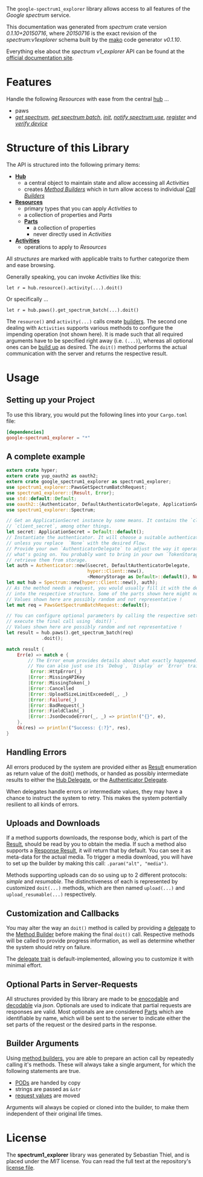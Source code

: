 <!---
DO NOT EDIT !
This file was generated automatically from 'src/mako/api/README.md.mako'
DO NOT EDIT !
-->
The `google-spectrum1_explorer` library allows access to all features of the *Google spectrum* service.

This documentation was generated from *spectrum* crate version *0.1.10+20150716*, where *20150716* is the exact revision of the *spectrum:v1explorer* schema built by the [mako](http://www.makotemplates.org/) code generator *v0.1.10*.

Everything else about the *spectrum* *v1_explorer* API can be found at the
[official documentation site](http://developers.google.com/spectrum).
# Features

Handle the following *Resources* with ease from the central [hub](http://byron.github.io/google-apis-rs/google_spectrum1_explorer/struct.Spectrum.html) ... 

* paws
 * [*get spectrum*](http://byron.github.io/google-apis-rs/google_spectrum1_explorer/struct.PawGetSpectrumCall.html), [*get spectrum batch*](http://byron.github.io/google-apis-rs/google_spectrum1_explorer/struct.PawGetSpectrumBatchCall.html), [*init*](http://byron.github.io/google-apis-rs/google_spectrum1_explorer/struct.PawInitCall.html), [*notify spectrum use*](http://byron.github.io/google-apis-rs/google_spectrum1_explorer/struct.PawNotifySpectrumUseCall.html), [*register*](http://byron.github.io/google-apis-rs/google_spectrum1_explorer/struct.PawRegisterCall.html) and [*verify device*](http://byron.github.io/google-apis-rs/google_spectrum1_explorer/struct.PawVerifyDeviceCall.html)




# Structure of this Library

The API is structured into the following primary items:

* **[Hub](http://byron.github.io/google-apis-rs/google_spectrum1_explorer/struct.Spectrum.html)**
    * a central object to maintain state and allow accessing all *Activities*
    * creates [*Method Builders*](http://byron.github.io/google-apis-rs/google_spectrum1_explorer/trait.MethodsBuilder.html) which in turn
      allow access to individual [*Call Builders*](http://byron.github.io/google-apis-rs/google_spectrum1_explorer/trait.CallBuilder.html)
* **[Resources](http://byron.github.io/google-apis-rs/google_spectrum1_explorer/trait.Resource.html)**
    * primary types that you can apply *Activities* to
    * a collection of properties and *Parts*
    * **[Parts](http://byron.github.io/google-apis-rs/google_spectrum1_explorer/trait.Part.html)**
        * a collection of properties
        * never directly used in *Activities*
* **[Activities](http://byron.github.io/google-apis-rs/google_spectrum1_explorer/trait.CallBuilder.html)**
    * operations to apply to *Resources*

All *structures* are marked with applicable traits to further categorize them and ease browsing.

Generally speaking, you can invoke *Activities* like this:

```Rust,ignore
let r = hub.resource().activity(...).doit()
```

Or specifically ...

```ignore
let r = hub.paws().get_spectrum_batch(...).doit()
```

The `resource()` and `activity(...)` calls create [builders][builder-pattern]. The second one dealing with `Activities` 
supports various methods to configure the impending operation (not shown here). It is made such that all required arguments have to be 
specified right away (i.e. `(...)`), whereas all optional ones can be [build up][builder-pattern] as desired.
The `doit()` method performs the actual communication with the server and returns the respective result.

# Usage

## Setting up your Project

To use this library, you would put the following lines into your `Cargo.toml` file:

```toml
[dependencies]
google-spectrum1_explorer = "*"
```

## A complete example

```Rust
extern crate hyper;
extern crate yup_oauth2 as oauth2;
extern crate google_spectrum1_explorer as spectrum1_explorer;
use spectrum1_explorer::PawsGetSpectrumBatchRequest;
use spectrum1_explorer::{Result, Error};
use std::default::Default;
use oauth2::{Authenticator, DefaultAuthenticatorDelegate, ApplicationSecret, MemoryStorage};
use spectrum1_explorer::Spectrum;

// Get an ApplicationSecret instance by some means. It contains the `client_id` and 
// `client_secret`, among other things.
let secret: ApplicationSecret = Default::default();
// Instantiate the authenticator. It will choose a suitable authentication flow for you, 
// unless you replace  `None` with the desired Flow.
// Provide your own `AuthenticatorDelegate` to adjust the way it operates and get feedback about 
// what's going on. You probably want to bring in your own `TokenStorage` to persist tokens and
// retrieve them from storage.
let auth = Authenticator::new(&secret, DefaultAuthenticatorDelegate,
                              hyper::Client::new(),
                              <MemoryStorage as Default>::default(), None);
let mut hub = Spectrum::new(hyper::Client::new(), auth);
// As the method needs a request, you would usually fill it with the desired information
// into the respective structure. Some of the parts shown here might not be applicable !
// Values shown here are possibly random and not representative !
let mut req = PawsGetSpectrumBatchRequest::default();

// You can configure optional parameters by calling the respective setters at will, and
// execute the final call using `doit()`.
// Values shown here are possibly random and not representative !
let result = hub.paws().get_spectrum_batch(req)
             .doit();

match result {
    Err(e) => match e {
        // The Error enum provides details about what exactly happened.
        // You can also just use its `Debug`, `Display` or `Error` traits
         Error::HttpError(_)
        |Error::MissingAPIKey
        |Error::MissingToken(_)
        |Error::Cancelled
        |Error::UploadSizeLimitExceeded(_, _)
        |Error::Failure(_)
        |Error::BadRequest(_)
        |Error::FieldClash(_)
        |Error::JsonDecodeError(_, _) => println!("{}", e),
    },
    Ok(res) => println!("Success: {:?}", res),
}

```
## Handling Errors

All errors produced by the system are provided either as [Result](http://byron.github.io/google-apis-rs/google_spectrum1_explorer/enum.Result.html) enumeration as return value of 
the doit() methods, or handed as possibly intermediate results to either the 
[Hub Delegate](http://byron.github.io/google-apis-rs/google_spectrum1_explorer/trait.Delegate.html), or the [Authenticator Delegate](http://byron.github.io/google-apis-rs/google_spectrum1_explorer/../yup-oauth2/trait.AuthenticatorDelegate.html).

When delegates handle errors or intermediate values, they may have a chance to instruct the system to retry. This 
makes the system potentially resilient to all kinds of errors.

## Uploads and Downloads
If a method supports downloads, the response body, which is part of the [Result](http://byron.github.io/google-apis-rs/google_spectrum1_explorer/enum.Result.html), should be
read by you to obtain the media.
If such a method also supports a [Response Result](http://byron.github.io/google-apis-rs/google_spectrum1_explorer/trait.ResponseResult.html), it will return that by default.
You can see it as meta-data for the actual media. To trigger a media download, you will have to set up the builder by making
this call: `.param("alt", "media")`.

Methods supporting uploads can do so using up to 2 different protocols: 
*simple* and *resumable*. The distinctiveness of each is represented by customized 
`doit(...)` methods, which are then named `upload(...)` and `upload_resumable(...)` respectively.

## Customization and Callbacks

You may alter the way an `doit()` method is called by providing a [delegate](http://byron.github.io/google-apis-rs/google_spectrum1_explorer/trait.Delegate.html) to the 
[Method Builder](http://byron.github.io/google-apis-rs/google_spectrum1_explorer/trait.CallBuilder.html) before making the final `doit()` call. 
Respective methods will be called to provide progress information, as well as determine whether the system should 
retry on failure.

The [delegate trait](http://byron.github.io/google-apis-rs/google_spectrum1_explorer/trait.Delegate.html) is default-implemented, allowing you to customize it with minimal effort.

## Optional Parts in Server-Requests

All structures provided by this library are made to be [enocodable](http://byron.github.io/google-apis-rs/google_spectrum1_explorer/trait.RequestValue.html) and 
[decodable](http://byron.github.io/google-apis-rs/google_spectrum1_explorer/trait.ResponseResult.html) via *json*. Optionals are used to indicate that partial requests are responses 
are valid.
Most optionals are are considered [Parts](http://byron.github.io/google-apis-rs/google_spectrum1_explorer/trait.Part.html) which are identifiable by name, which will be sent to 
the server to indicate either the set parts of the request or the desired parts in the response.

## Builder Arguments

Using [method builders](http://byron.github.io/google-apis-rs/google_spectrum1_explorer/trait.CallBuilder.html), you are able to prepare an action call by repeatedly calling it's methods.
These will always take a single argument, for which the following statements are true.

* [PODs][wiki-pod] are handed by copy
* strings are passed as `&str`
* [request values](http://byron.github.io/google-apis-rs/google_spectrum1_explorer/trait.RequestValue.html) are moved

Arguments will always be copied or cloned into the builder, to make them independent of their original life times.

[wiki-pod]: http://en.wikipedia.org/wiki/Plain_old_data_structure
[builder-pattern]: http://en.wikipedia.org/wiki/Builder_pattern
[google-go-api]: https://github.com/google/google-api-go-client

# License
The **spectrum1_explorer** library was generated by Sebastian Thiel, and is placed 
under the *MIT* license.
You can read the full text at the repository's [license file][repo-license].

[repo-license]: https://github.com/Byron/google-apis-rs/LICENSE.md
